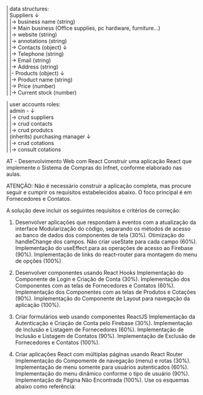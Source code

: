 | data structures: <br>
| Suppliers  ↓  
|           |-> business name (string)  
|           |-> Main business (Office supplies, pc hardware, furniture...)  
|           |-> website (string)  
|           |-> annotations (string)  
|           |-> Contacts (object) ↓   
|                       |-> Telephone (string)  
|                       |-> Email (string)  
|                       |-> Address (string)  
|           |- Products (object) ↓  
|                       |-> Product name (string)  
|                       |-> Price (number)  
|                       |-> Current stock (number)  
             
  
| user accounts roles:  
| admin - ↓  
|        |-> crud suppliers  
|        |-> crud contacts  
|        |-> crud produtcs  
|        (inherits) purchasing manager ↓  
|                         |-> crud cotations  
|                         |-> consult cotations  
  
  
  
AT - Desenvolvimento Web com React
Construir uma aplicação React que implemente o Sistema de Compras do Infnet, conforme elaborado nas aulas.

ATENÇÃO: Não é necessário construir a aplicação completa, mas procure seguir e cumprir os requisitos estabelecidos abaixo. O foco principal é em Fornecedores e Contatos.

A solução deve incluir os seguintes requisitos e critérios de correção:

1. Desenvolver aplicações que respondam à eventos com a atualização da interface
    Modularização do código, separando os métodos de acesso ao banco de dados dos componentes de tela (30%).
    Otimização do handleChange dos campos. Não criar useState para cada campo (60%).
    Implementação do useEffect para as operações de acesso ao Firebase (90%).
    Implementação de links do react-router para montagem do menu de opções (100%)

2. Desenvolver componentes usando React Hooks
    Implementação do Componente de Login e Criação de Conta (30%).
    Implementação dos Componentes com as telas de Fornecedores e Contatos (60%).
    Implementação dos Componentes com as telas de Produtos e Cotações (90%).
    Implementação do Componente de Layout para navegação da aplicação (100%).

3. Criar formulários web usando componentes ReactJS
    Implementação da Autenticação e Criação de Conta pelo Firebase (30%).
    Implementação de Inclusão e Listagem de Fornecedores (60%).
    Implementação de Inclusão e Listagem de Contatos (90%).
    Implementação de Exclusão de Fornecedores e Contatos (100%).

4. Criar aplicações React com múltiplas páginas usando React Router
    Implementação do Compomente de navegação (menu) e rotas (30%).
    Implementação de menu somente para usuários autenticados (60%).
    Implementação do menu dinâmico conforme o tipo de usuário (90%).
    Implementação de Página Não Encontrada (100%).
    Use os esquemas abaixo como referência: